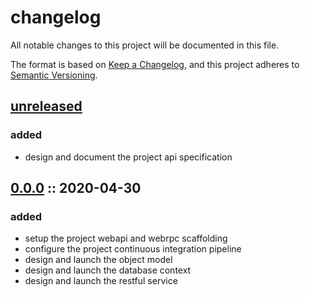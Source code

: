# changelog

All notable changes to this project will be documented in this file.

The format is based on [Keep a Changelog][changelog],
and this project adheres to [Semantic Versioning][semver].

## [unreleased]

### added

- design and document the project api specification

## [0.0.0] :: 2020-04-30

### added

- setup the project webapi and webrpc scaffolding
- configure the project continuous integration pipeline
- design and launch the object model
- design and launch the database context
- design and launch the restful service

[0.0.0]: https://github.com/rvtr/rvtr-api-account/tree/0.0.0 '0.0.0'
[changelog]: https://keepachangelog.com/en/1.0.0/ 'keep a changelog'
[semver]: https://semver.org/spec/v2.0.0.html 'semantic versioning'
[unreleased]: https://github.com/rvtr/rvtr-api-account/tree/master 'unreleased'
